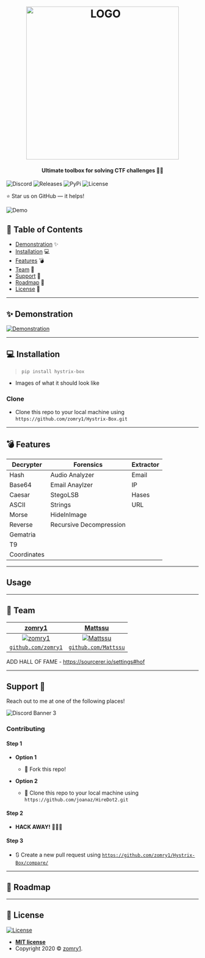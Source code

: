 <h1 align="center">
<a href="https://github.com/zomry1/Hystrix-Box"><img src="https://user-images.githubusercontent.com/13539354/78783362-2fb5c980-79ac-11ea-95af-fb239aeed765.png" width='400' title="LOGO" alt="LOGO"></a>
</h1>

<h4 align="center"> Ultimate toolbox for solving CTF challenges 👨‍💻</h4>

<p align="center">

<a herf='https://discord.gg/sgnTXV'><img src='https://img.shields.io/discord/697371315300204575' title='Discord'></a>
<a herf='https://github.com/zomry1/Hystrix-Box/releases'><img src='https://img.shields.io/github/downloads/zomry1/Hystrix-Box/latest/total' title='Releases'></a>
<a herf='https://pypi.org/'><img src='https://img.shields.io/pypi/v/hystrix-Box' title='PyPi'></a>
<img src='https://img.shields.io/github/license/zormry1/Hystrix-Box' title='License'>


⭐️ Star us on GitHub — it helps!

<img src='https://user-images.githubusercontent.com/13539354/78792202-7d84fe80-79b9-11ea-8fa4-9da95c810851.png' title='Demo'>

</p>


## 🚩 Table of Contents 

- [Demonstration](#-Demonstration) ✨
- [Installation](#-installation) 💻
- [Features](#-features) 💣
- [Team](#-team) 👥
- [Support](#-support) 🤝
- [Roadmap](#-roadmap) 🚧
- [License](#-license)  📝


---

## ✨ Demonstration

<a href="https://github.com/zomry1/Hystrix-Box"><img src="https://user-images.githubusercontent.com/13539354/78783906-0c3f4e80-79ad-11ea-9874-22770c5a092a.gif" title="Demonstration" alt="Demonstration"></a>

---

## 💻 Installation

> `pip install hystrix-box`
- Images of what it should look like

### Clone

- Clone this repo to your local machine using `https://github.com/zomry1/Hystrix-Box.git`

---
## 💣 Features

| Decrypter   | Forensics               | Extractor |
|-------------|-------------------------|-----------|
| Hash        | Audio Analyzer          | Email     |
| Base64      | Email Anaylzer          | IP        |
| Caesar      | StegoLSB                | Hases     |
| ASCII       | Strings                 | URL       |
| Morse       | HideInImage             |           |
| Reverse     | Recursive Decompression |           |
| Gematria    |                         |           |
| T9          |                         |           |
| Coordinates |                         |          |

---
## Usage 


---


## 👥 Team

| <a href="https://github.com/zomry1" target="_blank">**zomry1**</a> | <a href="https://github.com/Mattssu" target="_blank">**Mattssu**</a> | 
| :---: |:---:| 
| [![zomry1](https://avatars1.githubusercontent.com/u/13539354?s=200)](https://github.com/zomry1)    | [![Mattssu](https://avatars2.githubusercontent.com/u/41211015?s=200)](https://github.com/Mattssu) |
| <a href="https://github.com/zomry1" target="_blank">`github.com/zomry1`</a> | <a href="https://github.com/Mattssu" target="_blank">`github.com/Mattssu`</a> |


ADD HALL OF FAME -  https://sourcerer.io/settings#hof

---


## Support 🤝

Reach out to me at one of the following places!

![Discord Banner 3](https://discordapp.com/api/guilds/697371315300204575/widget.png?style=banner3)

###  Contributing

#### Step 1

- **Option 1**
    - 🍴 Fork this repo!

- **Option 2**
    - 👯 Clone this repo to your local machine using `https://github.com/joanaz/HireDot2.git`

#### Step 2

- **HACK AWAY!** 🔨🔨🔨

#### Step 3

- 🔃 Create a new pull request using <a href="https://github.com/zomry1/Hystrix-Box/compare/" target="_blank">`https://github.com/zomry1/Hystrix-Box/compare/`</a>

---

## 🚧 Roadmap

---

## 📝  License

[![License](http://img.shields.io/:license-mit-blue.svg?style=flat-square)](http://badges.mit-license.org)

- **[MIT license](http://opensource.org/licenses/mit-license.php)**
- Copyright 2020 © <a href="https://github.com/zomry1" target="_blank">zomry1</a>.